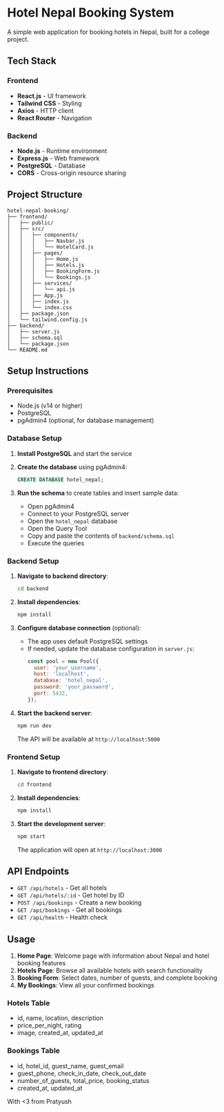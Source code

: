 # Hotel Nepal Booking System

A simple web application for booking hotels in Nepal, built for a college project.



## Tech Stack

### Frontend
- **React.js** - UI framework
- **Tailwind CSS** - Styling
- **Axios** - HTTP client
- **React Router** - Navigation

### Backend
- **Node.js** - Runtime environment
- **Express.js** - Web framework
- **PostgreSQL** - Database
- **CORS** - Cross-origin resource sharing

## Project Structure

```
hotel-nepal-booking/
├── frontend/
│   ├── public/
│   ├── src/
│   │   ├── components/
│   │   │   ├── Navbar.js
│   │   │   └── HotelCard.js
│   │   ├── pages/
│   │   │   ├── Home.js
│   │   │   ├── Hotels.js
│   │   │   ├── BookingForm.js
│   │   │   └── Bookings.js
│   │   ├── services/
│   │   │   └── api.js
│   │   ├── App.js
│   │   ├── index.js
│   │   └── index.css
│   ├── package.json
│   └── tailwind.config.js
├── backend/
│   ├── server.js
│   ├── schema.sql
│   └── package.json
└── README.md
```

## Setup Instructions

### Prerequisites
- Node.js (v14 or higher)
- PostgreSQL
- pgAdmin4 (optional, for database management)

### Database Setup

1. **Install PostgreSQL** and start the service

2. **Create the database** using pgAdmin4:
   ```sql
   CREATE DATABASE hotel_nepal;
   ```

3. **Run the schema** to create tables and insert sample data:
   - Open pgAdmin4
   - Connect to your PostgreSQL server
   - Open the `hotel_nepal` database
   - Open the Query Tool
   - Copy and paste the contents of `backend/schema.sql`
   - Execute the queries

### Backend Setup

1. **Navigate to backend directory**:
   ```bash
   cd backend
   ```

2. **Install dependencies**:
   ```bash
   npm install
   ```

3. **Configure database connection** (optional):
   - The app uses default PostgreSQL settings
   - If needed, update the database configuration in `server.js`:
     ```javascript
     const pool = new Pool({
       user: 'your_username',
       host: 'localhost',
       database: 'hotel_nepal',
       password: 'your_password',
       port: 5432,
     });
     ```

4. **Start the backend server**:
   ```bash
   npm run dev
   ```

   The API will be available at `http://localhost:5000`

### Frontend Setup

1. **Navigate to frontend directory**:
   ```bash
   cd frontend
   ```

2. **Install dependencies**:
   ```bash
   npm install
   ```

3. **Start the development server**:
   ```bash
   npm start
   ```

   The application will open at `http://localhost:3000`

## API Endpoints

- `GET /api/hotels` - Get all hotels
- `GET /api/hotels/:id` - Get hotel by ID
- `POST /api/bookings` - Create a new booking
- `GET /api/bookings` - Get all bookings
- `GET /api/health` - Health check

## Usage

1. **Home Page**: Welcome page with information about Nepal and hotel booking features
2. **Hotels Page**: Browse all available hotels with search functionality
3. **Booking Form**: Select dates, number of guests, and complete booking
4. **My Bookings**: View all your confirmed bookings



### Hotels Table
- id, name, location, description
- price_per_night, rating
- image, created_at, updated_at

### Bookings Table
- id, hotel_id, guest_name, guest_email
- guest_phone, check_in_date, check_out_date
- number_of_guests, total_price, booking_status
- created_at, updated_at






With <3 from Pratyush

